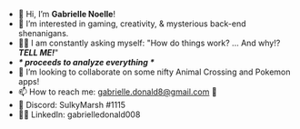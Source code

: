 - 👋 Hi, I’m <b>Gabrielle Noelle</b>!
- 👀 I’m interested in gaming, creativity, & mysterious back-end shenanigans.
- 🧙‍♀️ I am constantly asking myself: "How do things work? ... And why!? <b><i>TELL ME!</i></b>"
- <i><b>* proceeds to analyze everything *</b></i>
- 💞️ I’m looking to collaborate on some nifty Animal Crossing and Pokemon apps!
- 📫 How to reach me: gabrielle.donald8@gmail.com 📨
- 👾 Discord: SulkyMarsh #1115
- 👩‍💻 LinkedIn: gabrielledonald008

<!---
gabriellenoelle/gabriellenoelle is a ✨ special ✨ repository because its `README.md` (this file) appears on your GitHub profile.
You can click the Preview link to take a look at your changes.
--->
